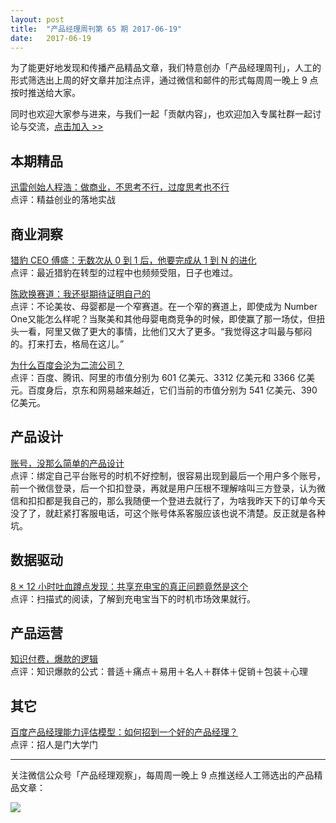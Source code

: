 ```yaml
---
layout: post
title:  "产品经理周刊第 65 期 2017-06-19"
date:   2017-06-19
--- 
```


为了能更好地发现和传播产品精品文章，我们特意创办「产品经理周刊」，人工的形式筛选出上周的好文章并加注点评，通过微信和邮件的形式每周周一晚上 9 点按时推送给大家。     

同时也欢迎大家参与进来，与我们一起「贡献内容」，也欢迎加入专属社群一起讨论与交流，[点击加入 >>](http://mp.weixin.qq.com/s/w8DK1vV0f3Hpj7u3fCNsiw)   

## 本期精品  

[迅雷创始人程浩：做商业，不思考不行，过度思考也不行](https://mp.weixin.qq.com/s/hPvNaDmzrudOoa4568zQ-Q)     
点评：精益创业的落地实战     

## 商业洞察 

[猎豹 CEO 傅盛：无数次从 0 到 1 后，他要完成从 1 到 N 的进化](http://www.caijingmobile.com/detail/331749.php)    
点评：最近猎豹在转型的过程中也频频受阻，日子也难过。   

[陈欧换赛道：我还挺期待证明自己的](https://mp.weixin.qq.com/s/EG6uLPDywUWPA69OEbWx-w)   
点评：不论美妆、母婴都是一个窄赛道。在一个窄的赛道上，即使成为 Number One又能怎么样呢？当聚美和其他母婴电商竞争的时候，即使赢了那一场仗，但扭头一看，阿里又做了更大的事情，比他们又大了更多。“我觉得这才叫最与郁闷的。打来打去，格局在这儿。”    

[为什么百度会沦为二流公司？](https://mp.weixin.qq.com/s/SjdKAtfc9qWEPwj9WrFq9g)   
点评：百度、腾讯、阿里的市值分别为 601 亿美元、3312 亿美元和 3366 亿美元。百度身后，京东和网易越来越近，它们当前的市值分别为 541 亿美元、390 亿美元。     

## 产品设计  

[账号，没那么简单的产品设计](https://mp.weixin.qq.com/s/idvNSZ2d6O4_f3RbBJ2MdA)    
点评：绑定自己平台账号的时机不好控制，很容易出现到最后一个用户多个账号，前一个微信登录，后一个扣扣登录，再就是用户压根不理解啥叫三方登录，认为微信和扣扣都是我自己的，那么我随便一个登进去就行了，为啥我昨天下的订单今天没了了，就赶紧打客服电话，可这个账号体系客服应该也说不清楚。反正就是各种坑。   

## 数据驱动

[8 × 12 小时吐血蹲点发现：共享充电宝的真正问题竟然是这个](https://mp.weixin.qq.com/s/0yQr_Pl5X92lW9PLsDNOBw)    
点评：扫描式的阅读，了解到充电宝当下的时机市场效果就行。 

## 产品运营

[知识付费，爆款的逻辑](https://m.huxiu.com/article/199301.html)    
点评：知识爆款的公式：普适＋痛点＋易用＋名人＋群体＋促销＋包装＋心理   
  
## 其它  

[百度产品经理能力评估模型：如何招到一个好的产品经理？](http://www.toutiao.com/i6432267737220776449/)   
点评：招人是门大学门   

---
关注微信公众号「产品经理观察」，每周周一晚上 9 点推送经人工筛选出的产品精品文章：
  
![](http://com-4jplus-temp.qiniudn.com/pmweekly-weixin.jpg)   
